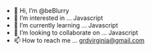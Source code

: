 - 👋 Hi, I’m @beBlurry
- 👀 I’m interested in ... Javascript
- 🌱 I’m currently learning ... Javascript
- 💞️ I’m looking to collaborate on ... Javascript
- 📫 How to reach me ... grdvirginia@gmail.com

<!---
beBlurry/beBlurry is a ✨ special ✨ repository because its `README.md` (this file) appears on your GitHub profile.
You can click the Preview link to take a look at your changes.
--->
